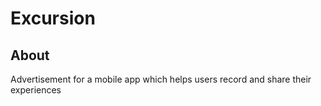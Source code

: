 # Excursion 

## About 
Advertisement for a mobile app which helps users record and share their experiences